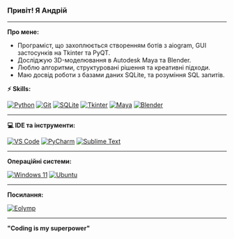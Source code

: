### Привіт!  Я Андрій

---

**Про мене:**
-  Програміст, що захоплюється створенням ботів з aiogram, GUI застосунків на Tkinter та PyQT.
-  Досліджую 3D-моделювання в Autodesk Maya та Blender.
-  Люблю алгоритми, структуровані рішення та креативні підходи.
-  Маю досвід роботи з базами даних SQLite, та розуміння SQL запитів.

**⚡ Skills:**

[![Python](https://img.shields.io/badge/python-3670A0?style=for-the-badge&logo=python&logoColor=ffdd54)](https://www.python.org)
[![Git](https://img.shields.io/badge/git-%23F05033.svg?style=for-the-badge&logo=git&logoColor=white)](https://git-scm.com/)
[![SQLite](https://img.shields.io/badge/sqlite-%2307405e.svg?style=for-the-badge&logo=sqlite&logoColor=white)](https://www.sqlite.org/)
[![Tkinter](https://img.shields.io/badge/tkinter-%232D3748.svg?style=for-the-badge&logo=tkinter&logoColor=white)](https://docs.python.org/3/library/tkinter.html)
[![Maya](https://img.shields.io/badge/Autodesk%20Maya-666666?style=for-the-badge&logo=autodeskmaya&logoColor=white)](https://www.autodesk.com/products/maya/overview)
[![Blender](https://img.shields.io/badge/Blender-orange?style=for-the-badge&logo=blender&logoColor=white)](https://www.blender.org/)

---

**💻 IDE та інструменти:**

[![VS Code](https://img.shields.io/badge/VS%20Code-0078D4?style=for-the-badge&logo=visual-studio-code&logoColor=white)](https://code.visualstudio.com/)
[![PyCharm](https://img.shields.io/badge/PyCharm-000000.svg?style=for-the-badge&logo=pycharm&logoColor=white)](https://www.jetbrains.com/pycharm/)
[![Sublime Text](https://img.shields.io/badge/sublime%20text-%23575279.svg?style=for-the-badge&logo=sublime-text&logoColor=white)](https://www.sublimetext.com/)

---

**Операційні системи:**

[![Windows 11](https://img.shields.io/badge/Windows%2011-0078D6?style=for-the-badge&logo=windows11&logoColor=white)](https://www.microsoft.com/uk-ua/windows/windows-11)
[![Ubuntu](https://img.shields.io/badge/Ubuntu-E95420?style=for-the-badge&logo=ubuntu&logoColor=white)](https://ubuntu.com/)

---

 **Посилання:**

[![Eolymp](https://img.shields.io/badge/EOlymp-008000?style=for-the-badge&logo=codeforces&logoColor=white)](https://basecamp.eolymp.com/en/users/user986053)

---

 **"Coding is my superpower"**
